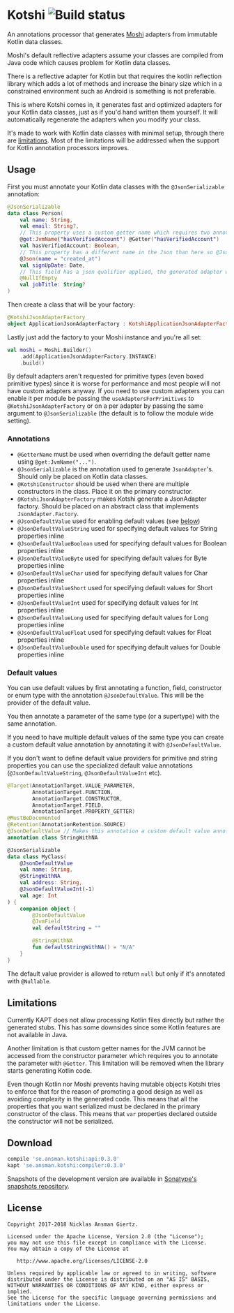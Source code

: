 Kotshi ![Build status](https://travis-ci.org/ansman/kotshi.svg?branch=master)
===

An annotations processor that generates [Moshi](https://github.com/square/moshi) adapters from immutable Kotlin data classes.

Moshi's default reflective adapters assume your classes are compiled from Java code which causes problem for Kotlin
data classes.

There is a reflective adapter for Kotlin but that requires the kotlin reflection library which adds a lot of methods and
increase the binary size which in a constrained environment such as Android is something is not preferable.

This is where Kotshi comes in, it generates fast and optimized adapters for your Kotlin data classes, just as if you'd
hand written them yourself. It will automatically regenerate the adapters when you modify your class.

It's made to work with Kotlin data classes with minimal setup, through there are [limitations](#limitations).
Most of the limitations will be addressed when the support for Kotlin annotation processors improves.

Usage
---
First you must annotate your Kotlin data classes with the `@JsonSerializable` annotation:
```kotlin
@JsonSerializable
data class Person(
    val name: String,
    val email: String?,
    // This property uses a custom getter name which requires two annotations.
    @get:JvmName("hasVerifiedAccount") @Getter("hasVerifiedAccount")
    val hasVerifiedAccount: Boolean,
    // This property has a different name in the Json than here so @Json must be applied.
    @Json(name = "created_at")
    val signUpDate: Date,
    // This field has a json qualifier applied, the generated adapter will request an adapter with the qualifier.
    @NullIfEmpty
    val jobTitle: String?
)
```

Then create a class that will be your factory:
```kotlin
@KotshiJsonAdapterFactory
object ApplicationJsonAdapterFactory : KotshiApplicationJsonAdapterFactory()
```

Lastly just add the factory to your Moshi instance and you're all set:
```kotlin
val moshi = Moshi.Builder()
    .add(ApplicationJsonAdapterFactory.INSTANCE)
    .build()
```

By default adapters aren't requested for primitive types (even boxed primitive
types) since it is worse for performance and most people will not have custom
adapters anyway.
If you need to use custom adapters you can enable it per module be passing the
`useAdaptersForPrimitives` to `@KotshiJsonAdapterFactory` or on a per adapter
by passing the same argument to `@JsonSerializable` (the default is to follow
the module wide setting).

### Annotations
* `@GetterName` must be used when overriding the default getter name using `@get:JvmName("...")`.
* `@JsonSerializable` is the annotation used to generate `JsonAdapter`'s. Should only be placed on Kotlin data classes.
* `@KotshiConstructor` should be used when there are multiple constructors in the class. Place it on the primary constructor.
* `@KotshiJsonAdapterFactory` makes Kotshi generate a JsonAdapter factory. Should be placed on an abstract class that implements `JsonAdapter.Factory`.
* `@JsonDefaultValue` used for enabling default values (see [below](#default-values))
* `@JsonDefaultValueString` used for specifying default values for String properties inline
* `@JsonDefaultValueBoolean` used for specifying default values for Boolean properties inline
* `@JsonDefaultValueByte` used for specifying default values for Byte properties inline
* `@JsonDefaultValueChar` used for specifying default values for Char properties inline
* `@JsonDefaultValueShort` used for specifying default values for Short properties inline
* `@JsonDefaultValueInt` used for specifying default values for Int properties inline
* `@JsonDefaultValueLong` used for specifying default values for Long properties inline
* `@JsonDefaultValueFloat` used for specifying default values for Float properties inline
* `@JsonDefaultValueDouble` used for specifying default values for Double properties inline

### Default values
You can use default values by first annotating a function, field, constructor or enum type with the annotation
`@JsonDefaultValue`. This will be the provider of the default value.

You then annotate a parameter of the same type (or a supertype) with the same annotation.

If you need to have multiple default values of the same type you can create a custom default value annotation by
annotating it with `@JsonDefaultValue`.

If you don't want to define default value providers for primitive and string properties you can use the specialized
default value annotations (`@JsonDefaultValueString`, `@JsonDefaultValueInt` etc).

```kotlin
@Target(AnnotationTarget.VALUE_PARAMETER,
        AnnotationTarget.FUNCTION,
        AnnotationTarget.CONSTRUCTOR,
        AnnotationTarget.FIELD,
        AnnotationTarget.PROPERTY_GETTER)
@MustBeDocumented
@Retention(AnnotationRetention.SOURCE)
@JsonDefaultValue // Makes this annotation a custom default value annotation
annotation class StringWithNA

@JsonSerializable
data class MyClass(
    @JsonDefaultValue
    val name: String,
    @StringWithNA
    val address: String,
    @JsonDefaultValueInt(-1)
    val age: Int
) {
    companion object {
        @JsonDefaultValue
        @JvmField
        val defaultString = ""

        @StringWithNA
        fun defaultStringWithNA() = "N/A"
    }
}
```
The default value provider is allowed to return `null` but only if it's annotated with `@Nullable`.

Limitations
---
Currently KAPT does not allow processing Kotlin files directly but rather the generated stubs. This has some downsides
since some Kotlin features are not available in Java.

Another limitation is that custom getter names for the JVM cannot be accessed from the constructor parameter which requires
you to annotate the parameter with `@Getter`. This limitation will be removed when the library starts generating Kotlin code.

Even though Kotlin nor Moshi prevents having mutable objects Kotshi tries to enforce that for the reason of promoting a good
design as well as avoiding complexity in the generated code. This means that all the properties that you want serialized must
be declared in the primary constructor of the class. This means that `var` properties declared outside the constructor will
not be serialized.

Download
---
```groovy
compile 'se.ansman.kotshi:api:0.3.0'
kapt 'se.ansman.kotshi:compiler:0.3.0'
```
Snapshots of the development version are available in [Sonatype's snapshots repository](https://oss.sonatype.org/content/repositories/snapshots/).

License
---
```text
Copyright 2017-2018 Nicklas Ansman Giertz.

Licensed under the Apache License, Version 2.0 (the "License");
you may not use this file except in compliance with the License.
You may obtain a copy of the License at

   http://www.apache.org/licenses/LICENSE-2.0

Unless required by applicable law or agreed to in writing, software
distributed under the License is distributed on an "AS IS" BASIS,
WITHOUT WARRANTIES OR CONDITIONS OF ANY KIND, either express or implied.
See the License for the specific language governing permissions and
limitations under the License.
```
